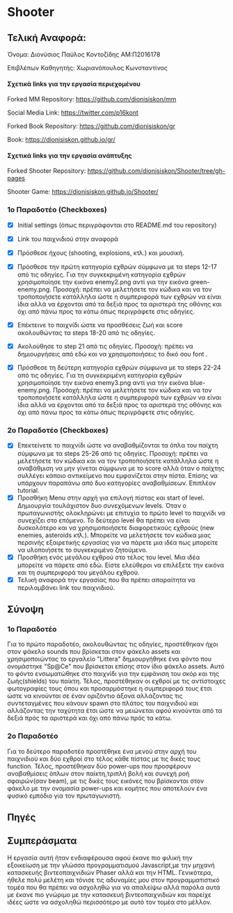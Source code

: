 # Shooter 

## Τελική Αναφορά:

Όνομα: Διονύσιος Παύλος Κοντοζίδης ΑΜ:Π2016178

Επιβλέπων Καθηγητής: Χωριανόπουλος Κωνσταντίνος

#### Σχετικά links για την εργασία περιεχομένου

Forked ΜΜ Repository: https://github.com/dionisiskon/mm

Social Media Link: https://twitter.com/p16kont

Forked Book Repository: https://github.com/dionisiskon/gr

Book: https://dionisiskon.github.io/gr/

#### Σχετικά links για την εργασία ανάπτυξης

Forked Shooter Repository: https://github.com/dionisiskon/Shooter/tree/gh-pages

Shooter Game: https://dionisiskon.github.io/Shooter/

### 1o Παραδοτέο (Checkboxes)

- [x] Initial settings (όπως περιγράφονται στο README.md του repository)

- [x] Link του παιχνιδιού στην αναφορά

- [x] Πρόσθεσε ήχους (shooting, explosions, κτλ.) και μουσική.

- [x] Πρόσθεσε την πρώτη κατηγορία εχθρών σύμφωνα με τα steps 12-17 από τις οδηγίες. Για την συγκεκριμένη κατηγορία εχθρών χρησιμοποίησε την εικόνα enemy2.png αντί για την εικόνα green-enemy.png. Προσοχή: πρέπει να μελετήσετε τον κώδικα και να τον τροποποιήσετε κατάλληλα ώστε η συμπεριφορά των εχθρών να είναι ίδια αλλά να έρχονται από τα δεξιά προς τα αριστερά της οθόνης και όχι από πάνω προς τα κάτω όπως περιγράφετε στις οδηγίες.

- [x] Επέκτεινε το παιχνίδι ώστε να προσθέσεις ζωή και score ακολουθώντας τα steps 18-20 από τις οδηγίες.

- [x] Ακολούθησε το step 21 από τις οδηγίες. Προσοχή: πρέπει να δημιουργήσεις από εδώ και να χρησιμοποιήσεις το δικό σου font .

- [x] Πρόσθεσε τη δεύτερη κατηγορία εχθρών σύμφωνα με τα steps 22-24 από τις οδηγίες. Για τη συγκεκριμένη κατηγορία εχθρών χρησιμοποίησε την εικόνα enemy3.png αντί για την εικόνα blue-enemy.png. Προσοχή: πρέπει να μελετήσετε τον κώδικα και να τον τροποποιήσετε κατάλληλα ώστε η συμπεριφορά των εχθρών να είναι ίδια αλλά να έρχονται από τα δεξιά προς τα αριστερά της οθόνης και όχι από πάνω προς τα κάτω όπως περιγράφετε στις οδηγίες.

### 2o Παραδοτέο (Checkboxes)

- [x] Επεκτείνετε το παιχνίδι ώστε να αναβαθμίζονται τα όπλα του παίχτη σύμφωνα με τα steps 25-26 από τις οδηγίες. Προσοχή: πρέπει να μελετήσετε τον κώδικα και να τον τροποποιήσετε κατάλληλα ώστε η αναβάθμιση να μην γίνεται σύμφωνα με το score αλλά όταν ο παίχτης συλλέγει κάποιο αντικείμενο που εμφανίζεται στην πίστα. Επίσης να υπάρχουν παραπάνω από δυο κατηγορίες αναβαθμίσεων. Επιπλέον tutorial.
- [x] Προσθήκη Μenu στην αρχή για επιλογή πίστας και start of level. Δημιουργία τουλάχιστον δυο συνεχόμενων levels. Όταν ο πρωταγωνιστής ολοκληρώνει με επιτυχία το πρώτο level το παιχνίδι να συνεχίζει στο επόμενο. Το δεύτερο level θα πρέπει να είναι δυσκολότερο και να χρησιμοποιήσετε διαφορετικούς εχθρούς (new enemies, asteroids κτλ.). Μπορείτε να μελετήσετε τον κώδικα μιας περσινής εξαιρετικής εργασίας για να πάρετε μια ιδέα πως μπορείτε να υλοποιήσετε το συγκεκριμένο ζητούμενο.
- [x] Προσθήκη ενός μεγάλου εχθρού στο τέλος του level. Μια ιδέα μπορείτε να πάρετε από εδώ. Είστε ελεύθεροι να επιλέξετε την εικόνα και τη συμπεριφορά του μεγάλου εχθρού.
- [x] Τελική αναφορά την εργασίας που θα πρέπει απαραίτητα να περιλαμβάνει link του παιχνιδιού.

## Σύνοψη 

### 1o Παραδοτέο
Για το πρώτο παραδοτέο, ακολουθώντας τις οδηγίες, προστέθηκαν ήχοι στον φάκελο sounds που βρίσκεται στον φάκελο assets και χρησιμοποιώντας το εργαλείο "Littera" δημιουργήθηκε ένα φόντο που ονομάστηκε "Sp@Ce" που βρίσκεται επίσης στον ίδιο φάκελο assets. Αυτό το φόντο ενσωματώθηκε στο παιχνίδι για την εμφάνιση του σκόρ και της ζωής(shields) του παίκτη.
Τέλος, προστέθηκαν οι εχθροί με τις αντίστοιχες φωτογραφίες τους όπου και προσαρμόστηκε η συμπεριφορά τους έτσι ώστε να κινούνται σε έναν οριζόντιο άξονα αλλάζοντας τις συντεταγμένες που κάνουν spawn στο πλάτος του παιχνιδιού και αλλάζοντας την ταχύτητα έτσι ώστε να μειώνεται αφού κινούνται από τα δεξιά πρός τα αριστερά και όχι από πάνω πρός τα κάτω.

### 2o Παραδοτέο
Για το δεύτερο παραδοτέο προστέθηκε ένα μενού στην αρχή του παιχνιδιού και δύο εχθροί στο τέλος κάθε πίστας με τις δικές τους function. Τέλος, προστέθηκαν δύο power-ups που προσφέρουν αναβαθμίσεις όπλων στον παίκτη,τριπλή βολή και συνεχή ροή σφαιρών(σαν beam), με τις δικές τους εικόνες που βρίσκονται στον φάκελο με την ονομασία power-ups και κομήτες που αποτελούν ένα φυσικό εμπόδιο για τον πρωταγωνιστή.

## Πηγές


## Συμπεράσματα
Η εργασία αυτή ήταν ενδιαφέρουσα αφού έκανε πιο φιλική την εξοικείωση με την γλώσσα προγραμματισμού Javascript,με την μηχανή κατασκευής βιντεοπαιχνιδιών Phaser αλλά και την HTML. Γενικότερα, ήθελε πολύ μελέτη και τόνισε τις αδυναμίες μου στον προγραμματιστικό τομέα που θα πρέπει να ασχοληθώ για να απαλείψω αλλά παρόλα αυτά με έκανε πιο γνώριμο με την κατασκευή βιντεοπαιχνιδιών και παρείχε ιδέες ώστε να ασχοληθώ περισσότερο με αυτό τον τομέα στο μέλλον. 
